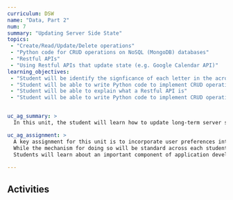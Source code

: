 ```yaml
---
curriculum: DSW
name: "Data, Part 2"
num: 7
summary: "Updating Server Side State"
topics:
 - "Create/Read/Update/Delete operations"
 - "Python code for CRUD operations on NoSQL (MongoDB) databases"
 - "Restful APIs"
 - "Using Restful APIs that update state (e.g. Google Calendar API)"
learning_objectives:
 - "Student will be identify the signficance of each letter in the acronym CRUD (Create/Read/Update/Delete)"
 - "Student will be able to write Python code to implement CRUD operations for a MongoDB database"
 - "Student will be able to explain what a Restful API is"
 - "Student will be able to write Python code to implement CRUD operations via a Restful API (e.g. for Google Calendar events)"


uc_ag_summary: >
  In this unit, the student will learn how to update long-term server side state, which is an essential element for building web applications that can allow users to upload data, associate data and permissions with individual users, and store user preferences.

uc_ag_assignment: >
  A key assignment for this unit is to incorporate user preferences into the data application developed in Unit 5 as a way of practicing the skill of storing long term state.
  While the mechanism for doing so will be standard across each student's project, the precise as to which user preferences are stored, and the rationale for those will have to be determined by each student on the basis of something that makes sense for the problem they have chosen (for example, default values for a search, preferred units.)
  Students will learn about an important component of application development, while practicing their critical thinking and analysis skills.
  
---
```



## Activities



